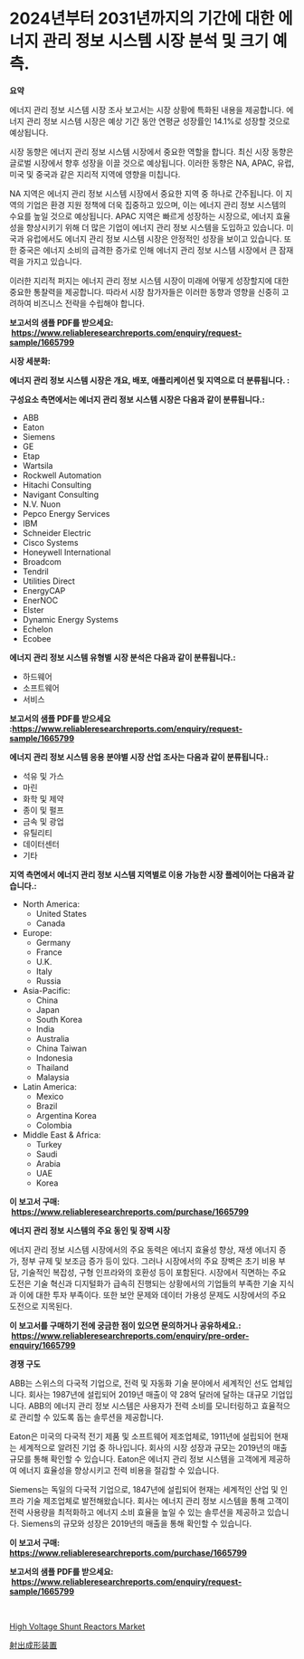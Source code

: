 <p><h1>2024년부터 2031년까지의 기간에 대한 에너지 관리 정보 시스템 시장 분석 및 크기 예측.</h1></p><p><strong>요약</strong></p>
<p><p>에너지 관리 정보 시스템 시장 조사 보고서는 시장 상황에 특화된 내용을 제공합니다. 에너지 관리 정보 시스템 시장은 예상 기간 동안 연평균 성장률인 14.1%로 성장할 것으로 예상됩니다.</p><p>시장 동향은 에너지 관리 정보 시스템 시장에서 중요한 역할을 합니다. 최신 시장 동향은 글로벌 시장에서 향후 성장을 이끌 것으로 예상됩니다. 이러한 동향은 NA, APAC, 유럽, 미국 및 중국과 같은 지리적 지역에 영향을 미칩니다.</p><p>NA 지역은 에너지 관리 정보 시스템 시장에서 중요한 지역 중 하나로 간주됩니다. 이 지역의 기업은 환경 지원 정책에 더욱 집중하고 있으며, 이는 에너지 관리 정보 시스템의 수요를 높일 것으로 예상됩니다. APAC 지역은 빠르게 성장하는 시장으로, 에너지 효율성을 향상시키기 위해 더 많은 기업이 에너지 관리 정보 시스템을 도입하고 있습니다. 미국과 유럽에서도 에너지 관리 정보 시스템 시장은 안정적인 성장을 보이고 있습니다. 또한 중국은 에너지 소비의 급격한 증가로 인해 에너지 관리 정보 시스템 시장에서 큰 잠재력을 가지고 있습니다.</p><p>이러한 지리적 퍼지는 에너지 관리 정보 시스템 시장이 미래에 어떻게 성장할지에 대한 중요한 통찰력을 제공합니다. 따라서 시장 참가자들은 이러한 동향과 영향을 신중히 고려하여 비즈니스 전략을 수립해야 합니다.</p></p>
<p><strong>보고서의 샘플 PDF를 받으세요: &nbsp;<a href="https://www.reliableresearchreports.com/enquiry/request-sample/1665799">https://www.reliableresearchreports.com/enquiry/request-sample/1665799</a></strong></p>
<p><strong>시장 세분화:</strong></p>
<p><strong> 에너지 관리 정보 시스템 시장은 개요, 배포, 애플리케이션 및 지역으로 더 분류됩니다. :</strong></p>
<p><strong>구성요소 측면에서는 에너지 관리 정보 시스템 시장은 다음과 같이 분류됩니다.:</strong></p>
<p><ul><li>ABB</li><li>Eaton</li><li>Siemens</li><li>GE</li><li>Etap</li><li>Wartsila</li><li>Rockwell Automation</li><li>Hitachi Consulting</li><li>Navigant Consulting</li><li>N.V. Nuon</li><li>Pepco Energy Services</li><li>IBM</li><li>Schneider Electric</li><li>Cisco Systems</li><li>Honeywell International</li><li>Broadcom</li><li>Tendril</li><li>Utilities Direct</li><li>EnergyCAP</li><li>EnerNOC</li><li>Elster</li><li>Dynamic Energy Systems</li><li>Echelon</li><li>Ecobee</li></ul></p>
<p><strong> 에너지 관리 정보 시스템 유형별 시장 분석은 다음과 같이 분류됩니다.:</strong></p>
<p><ul><li>하드웨어</li><li>소프트웨어</li><li>서비스</li></ul></p>
<p><strong>보고서의 샘플 PDF를 받으세요 :<a href="https://www.reliableresearchreports.com/enquiry/request-sample/1665799">https://www.reliableresearchreports.com/enquiry/request-sample/1665799</a></strong></p>
<p><strong> 에너지 관리 정보 시스템 응용 분야별 시장 산업 조사는 다음과 같이 분류됩니다.:</strong></p>
<p><ul><li>석유 및 가스</li><li>마린</li><li>화학 및 제약</li><li>종이 및 펄프</li><li>금속 및 광업</li><li>유틸리티</li><li>데이터센터</li><li>기타</li></ul></p>
<p><strong>지역 측면에서 에너지 관리 정보 시스템 지역별로 이용 가능한 시장 플레이어는 다음과 같습니다.:</strong></p>
<p><ul>
    <li>
        North America:
        <ul>
            <li>United States</li>
            <li>Canada</li>
        </ul>
    </li>
    <li>
        Europe:
        <ul>
            <li>Germany</li>
            <li>France</li>
            <li>U.K.</li>
            <li>Italy</li>
            <li>Russia</li>
        </ul>
    </li>
    <li>
        Asia-Pacific:
        <ul>
            <li>China</li>
            <li>Japan</li>
            <li>South Korea</li>
            <li>India</li>
            <li>Australia</li>
            <li>China Taiwan</li>
            <li>Indonesia</li>
            <li>Thailand</li>
            <li>Malaysia</li>
        </ul>
    </li>
    <li>
        Latin America:
        <ul>
            <li>Mexico</li>
            <li>Brazil</li>
            <li>Argentina Korea</li>
            <li>Colombia</li>
        </ul>
    </li>
    <li>
        Middle East & Africa:
        <ul>
            <li>Turkey</li>
            <li>Saudi</li>
            <li>Arabia</li>
            <li>UAE</li>
            <li>Korea</li>
        </ul>
    </li>
    </ul></p>
<p><strong>이 보고서 구매: &nbsp;<a href="https://www.reliableresearchreports.com/purchase/1665799">https://www.reliableresearchreports.com/purchase/1665799</a></strong></p>
<p><strong>에너지 관리 정보 시스템의 주요 동인 및 장벽 시장</strong></p>
<p><p>에너지 관리 정보 시스템 시장에서의 주요 동력은 에너지 효율성 향상, 재생 에너지 증가, 정부 규제 및 보조금 증가 등이 있다. 그러나 시장에서의 주요 장벽은 초기 비용 부담, 기술적인 복잡성, 구형 인프라와의 호환성 등이 포함된다. 시장에서 직면하는 주요 도전은 기술 혁신과 디지털화가 급속히 진행되는 상황에서의 기업들의 부족한 기술 지식과 이에 대한 투자 부족이다. 또한 보안 문제와 데이터 가용성 문제도 시장에서의 주요 도전으로 지목된다.</p></p>
<p><strong>이 보고서를 구매하기 전에 궁금한 점이 있으면 문의하거나 공유하세요.: &nbsp;<a href="https://www.reliableresearchreports.com/enquiry/pre-order-enquiry/1665799">https://www.reliableresearchreports.com/enquiry/pre-order-enquiry/1665799</a></strong></p>
<p><strong>경쟁 구도</strong></p>
<p><p>ABB는 스위스의 다국적 기업으로, 전력 및 자동화 기술 분야에서 세계적인 선도 업체입니다. 회사는 1987년에 설립되어 2019년 매출이 약 28억 달러에 달하는 대규모 기업입니다. ABB의 에너지 관리 정보 시스템은 사용자가 전력 소비를 모니터링하고 효율적으로 관리할 수 있도록 돕는 솔루션을 제공합니다.</p><p>Eaton은 미국의 다국적 전기 제품 및 소프트웨어 제조업체로, 1911년에 설립되어 현재는 세계적으로 알려진 기업 중 하나입니다. 회사의 시장 성장과 규모는 2019년의 매출 규모를 통해 확인할 수 있습니다. Eaton은 에너지 관리 정보 시스템을 고객에게 제공하여 에너지 효율성을 향상시키고 전력 비용을 절감할 수 있습니다.</p><p>Siemens는 독일의 다국적 기업으로, 1847년에 설립되어 현재는 세계적인 산업 및 인프라 기술 제조업체로 발전해왔습니다. 회사는 에너지 관리 정보 시스템을 통해 고객이 전력 사용량을 최적화하고 에너지 소비 효율을 높일 수 있는 솔루션을 제공하고 있습니다. Siemens의 규모와 성장은 2019년의 매출을 통해 확인할 수 있습니다.</p></p>
<p><strong>이 보고서 구매: &nbsp; <a href="https://www.reliableresearchreports.com/purchase/1665799">https://www.reliableresearchreports.com/purchase/1665799</a></strong></p>
<p><strong>보고서의 샘플 PDF를 받으세요: &nbsp;<a href="https://www.reliableresearchreports.com/enquiry/request-sample/1665799">https://www.reliableresearchreports.com/enquiry/request-sample/1665799</a></strong><strong></strong></p>
<p>&nbsp;</p>
<p><p><a href="https://github.com/CliffMedina6/Market-Research-Report-List-4/blob/main/high-voltage-shunt-reactors-market.md">High Voltage Shunt Reactors Market</a></p><p><a href="https://github.com/mreklxf44233/Market-Research-Report-List-1/blob/main/610425316136.md">射出成形装置</a></p></p>
